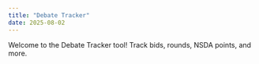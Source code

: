 ```yaml
---
title: "Debate Tracker"
date: 2025-08-02
---
```


Welcome to the Debate Tracker tool! Track bids, rounds, NSDA points, and more.